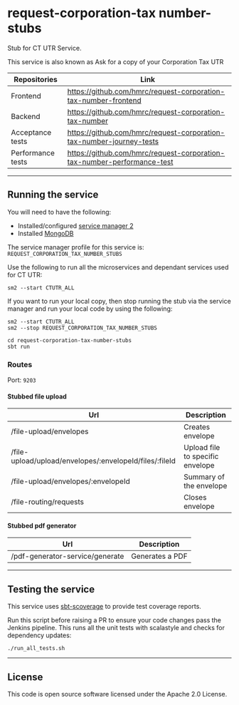 # request-corporation-tax number-stubs

Stub for CT UTR Service. 

This service is also known as Ask for a copy of your Corporation Tax UTR

|Repositories|Link|
|------------|----|
|Frontend|https://github.com/hmrc/request-corporation-tax-number-frontend|
|Backend|https://github.com/hmrc/request-corporation-tax-number|
|Acceptance tests|https://github.com/hmrc/request-corporation-tax-number-journey-tests|
|Performance tests|https://github.com/hmrc/request-corporation-tax-number-performance-test|

---

## Running the service

You will need to have the following:

* Installed/configured [service manager 2](https://github.com/hmrc/sm2)
* Installed [MongoDB](https://www.mongodb.com/docs/manual/installation/)

The service manager profile for this service is: `REQUEST_CORPORATION_TAX_NUMBER_STUBS`

Use the following to run all the microservices and dependant services used for CT UTR:

`sm2 --start CTUTR_ALL`

If you want to run your local copy, then stop running the stub via the service manager and run your local code by using the following:

```
sm2 --start CTUTR_ALL
sm2 --stop REQUEST_CORPORATION_TAX_NUMBER_STUBS

cd request-corporation-tax-number-stubs
sbt run
```

### Routes

Port: `9203`

#### Stubbed file upload

| Url | Description |
|-----|-------------|
| /file-upload/envelopes | Creates envelope |
| /file-upload/upload/envelopes/:envelopeId/files/:fileId | Upload file to specific envelope |
| /file-upload/envelopes/:envelopeId | Summary of the envelope |
| /file-routing/requests | Closes envelope |


#### Stubbed pdf generator

| Url | Description |
|-----|-------------|
| /pdf-generator-service/generate | Generates a PDF |

---

## Testing the service

This service uses [sbt-scoverage](https://github.com/scoverage/sbt-scoverage) to provide test coverage reports.


Run this script before raising a PR to ensure your code changes pass the Jenkins pipeline. This runs all the unit tests with scalastyle and checks for dependency updates:

```
./run_all_tests.sh
```

---

## License

This code is open source software licensed under the Apache 2.0 License.
